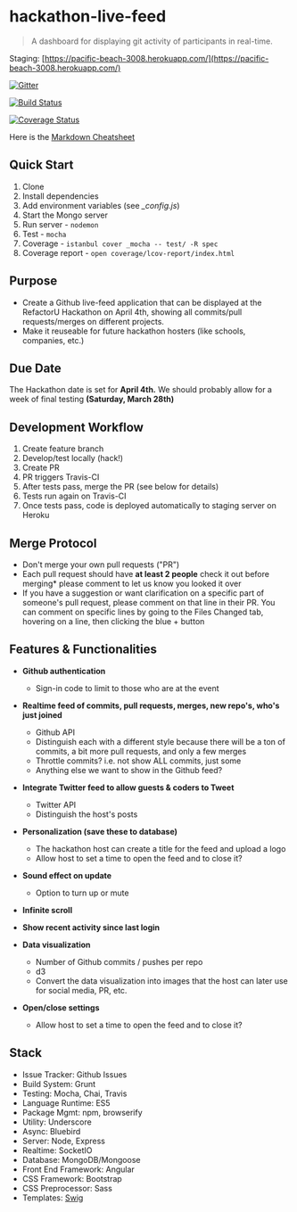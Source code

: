 # hackathon-live-feed

> A dashboard for displaying git activity of participants in real-time.

Staging: [https://pacific-beach-3008.herokuapp.com/](https://pacific-beach-3008.herokuapp.com/)

[![Gitter](https://badges.gitter.im/Join%20Chat.svg)](https://gitter.im/RefactorU/hackathon-live-feed?utm_source=badge&utm_medium=badge&utm_campaign=pr-badge)

[![Build Status](https://travis-ci.org/RefactorU/hackathon-live-feed.svg?branch=master)](https://travis-ci.org/RefactorU/hackathon-live-feed)

[![Coverage Status](https://coveralls.io/repos/RefactorU/hackathon-live-feed/badge.svg)](https://coveralls.io/r/RefactorU/hackathon-live-feed)

Here is the [Markdown Cheatsheet](https://github.com/adam-p/markdown-here/wiki/Markdown-Cheatsheet)

## Quick Start

1. Clone
1. Install dependencies
1. Add environment variables (see *_config.js*)
1. Start the Mongo server
1. Run server - `nodemon`
1. Test - `mocha`
1. Coverage - `istanbul cover _mocha -- test/ -R spec`
1. Coverage report - `open coverage/lcov-report/index.html`

## Purpose

* Create a Github live-feed application that can be displayed at the RefactorU Hackathon on April 4th, showing all commits/pull requests/merges on different projects.
* Make it reuseable for future hackathon hosters (like schools, companies, etc.)

## Due Date

The Hackathon date is set for **April 4th.**
We should probably allow for a week of final testing **(Saturday, March 28th)**

## Development Workflow

1. Create feature branch
1. Develop/test locally (hack!)
1. Create PR
1. PR triggers Travis-CI
1. After tests pass, merge the PR (see below for details)
1. Tests run again on Travis-CI
1. Once tests pass, code is deployed automatically to staging server on Heroku

## Merge Protocol

* Don't merge your own pull requests ("PR")
* Each pull request should have **at least 2 people** check it out before merging* please comment to let us know you looked it over
* If you have a suggestion or want clarification on a specific part of someone's pull request, please comment on that line in their PR. You can comment on specific lines by going to the Files Changed tab, hovering on a line, then clicking the blue + button

## Features & Functionalities

* **Github authentication**
  * Sign-in code to limit to those who are at the event

* **Realtime feed of commits, pull requests, merges, new repo's, who's just joined**
  * Github API
  * Distinguish each with a different style because there will be a ton of commits, a bit more pull requests, and only a few merges
  * Throttle commits? i.e. not show ALL commits, just some
  * Anything else we want to show in the Github feed?

* **Integrate Twitter feed to allow guests & coders to Tweet**
  * Twitter API
  * Distinguish the host's posts

* **Personalization (save these to database)**
  * The hackathon host can create a title for the feed and upload a logo
  * Allow host to set a time to open the feed and to close it?

* **Sound effect on update**
  * Option to turn up or mute

* **Infinite scroll**

* **Show recent activity since last login**

* **Data visualization**
  * Number of Github commits / pushes per repo
  * d3
  * Convert the data visualization into images that the host can later use for social media, PR, etc.

* **Open/close settings**
  * Allow host to set a time to open the feed and to close it?

## Stack

* Issue Tracker: Github Issues
* Build System: Grunt
* Testing: Mocha, Chai, Travis
* Language Runtime: ES5
* Package Mgmt: npm, browserify
* Utility: Underscore
* Async: Bluebird
* Server: Node, Express
* Realtime: SocketIO
* Database: MongoDB/Mongoose
* Front End Framework: Angular
* CSS Framework: Bootstrap
* CSS Preprocessor: Sass
* Templates: [Swig](http://paularmstrong.github.io/swig/)